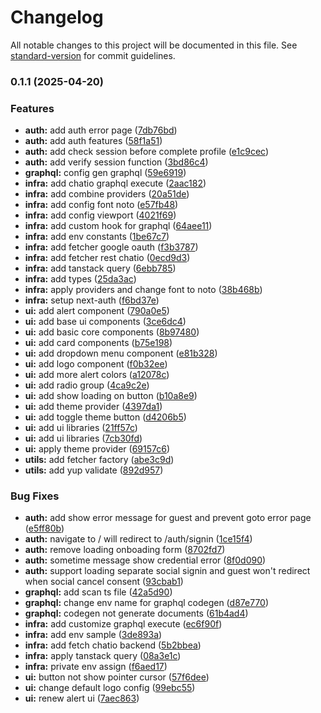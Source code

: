 # Changelog

All notable changes to this project will be documented in this file. See [standard-version](https://github.com/conventional-changelog/standard-version) for commit guidelines.

### 0.1.1 (2025-04-20)


### Features

* **auth:** add auth error page ([7db76bd](https://github.com/sdsarun/chatio-front/commit/7db76bdd7d333355c71f9400cd434f87af36ea01))
* **auth:** add auth features ([58f1a51](https://github.com/sdsarun/chatio-front/commit/58f1a51089572ac301ef087a1f0e474cf4e60017))
* **auth:** add check session before complete profile ([e1c9cec](https://github.com/sdsarun/chatio-front/commit/e1c9cec54cecb8dafdabe7bd33abd63d94537c04))
* **auth:** add verify session function ([3bd86c4](https://github.com/sdsarun/chatio-front/commit/3bd86c4d6d7d5c0136601044053cf219b6ae92f7))
* **graphql:** config gen graphql ([59e6919](https://github.com/sdsarun/chatio-front/commit/59e6919a7963b7ed85d963cb8b9a73d9e4a57216))
* **infra:** add chatio graphql execute ([2aac182](https://github.com/sdsarun/chatio-front/commit/2aac1821dada3a340390aedebefc584da6adace0))
* **infra:** add combine providers ([20a51de](https://github.com/sdsarun/chatio-front/commit/20a51de09f5e9b8e6b7e15e21e787ab02e6e00fd))
* **infra:** add config font noto ([e57fb48](https://github.com/sdsarun/chatio-front/commit/e57fb48141f237b1843eb58adbd6db6485e2e0e2))
* **infra:** add config viewport ([4021f69](https://github.com/sdsarun/chatio-front/commit/4021f69dc387f9623aa0808177d3c25e03dd1e46))
* **infra:** add custom hook for graphql ([64aee11](https://github.com/sdsarun/chatio-front/commit/64aee114821d086ad53742e9c1d79dd050ba9ab7))
* **infra:** add env constants ([1be67c7](https://github.com/sdsarun/chatio-front/commit/1be67c75d80d5b501dda98bb862dee8da7f3c6ca))
* **infra:** add fetcher google oauth ([f3b3787](https://github.com/sdsarun/chatio-front/commit/f3b37878ce187b165c7b8a08457c853cd8df473c))
* **infra:** add fetcher rest chatio ([0ecd9d3](https://github.com/sdsarun/chatio-front/commit/0ecd9d3bdead79bad76954bc740670da3ca5625f))
* **infra:** add tanstack query ([6ebb785](https://github.com/sdsarun/chatio-front/commit/6ebb785a97d2a865ec96dcf0a951f5586721ed16))
* **infra:** add types ([25da3ac](https://github.com/sdsarun/chatio-front/commit/25da3ac65008acd9c9b798e9058963c49a9f1a88))
* **infra:** apply providers and change font to noto ([38b468b](https://github.com/sdsarun/chatio-front/commit/38b468bf871542bef746ae2339b676b38c02b4ca))
* **infra:** setup next-auth ([f6bd37e](https://github.com/sdsarun/chatio-front/commit/f6bd37e66865c7ac55b7cbefdd6af3728b8a5d98))
* **ui:** add alert component ([790a0e5](https://github.com/sdsarun/chatio-front/commit/790a0e5b82e4c70cd85c1efe491ab07a60a88d06))
* **ui:** add base ui components ([3ce6dc4](https://github.com/sdsarun/chatio-front/commit/3ce6dc43c616e952dad3876c05c09219815e9013))
* **ui:** add basic core components ([8b97480](https://github.com/sdsarun/chatio-front/commit/8b97480b896b93fa50007db99a1d19d1edf23a40))
* **ui:** add card components ([b75e198](https://github.com/sdsarun/chatio-front/commit/b75e198958cd1986a506691a850578ba87b11a53))
* **ui:** add dropdown menu component ([e81b328](https://github.com/sdsarun/chatio-front/commit/e81b3283d720cd34f37a593a7abd69468e0c5bb9))
* **ui:** add logo component ([f0b32ee](https://github.com/sdsarun/chatio-front/commit/f0b32eebe5575e20e35cda2ea8144abb595f094f))
* **ui:** add more alert colors ([a12078c](https://github.com/sdsarun/chatio-front/commit/a12078c71f7c0471df2549604c17881afec553fb))
* **ui:** add radio group ([4ca9c2e](https://github.com/sdsarun/chatio-front/commit/4ca9c2e0041b0ea6a7d123ebeb26f70b57d37f9f))
* **ui:** add show loading on button ([b10a8e9](https://github.com/sdsarun/chatio-front/commit/b10a8e94e32ada7f11acc7543e85ed03c4f8917a))
* **ui:** add theme provider ([4397da1](https://github.com/sdsarun/chatio-front/commit/4397da1cf93955e7275bf3ee153e8c33616f4188))
* **ui:** add toggle theme button ([d4206b5](https://github.com/sdsarun/chatio-front/commit/d4206b5c66147e80d82a48bfea9220a139c38f70))
* **ui:** add ui libraries ([21ff57c](https://github.com/sdsarun/chatio-front/commit/21ff57c17449adb7969dd84099c085c2ec868481))
* **ui:** add ui libraries ([7cb30fd](https://github.com/sdsarun/chatio-front/commit/7cb30fd07a6453c28af2317c412ea391de7d85bc))
* **ui:** apply theme provider ([69157c6](https://github.com/sdsarun/chatio-front/commit/69157c61b31df4b0a12f0add4147c5f0f0fe5f51))
* **utils:** add fetcher factory ([abe3c9d](https://github.com/sdsarun/chatio-front/commit/abe3c9d67c891375535b0b36b0a9f2b70c7c3546))
* **utils:** add yup validate ([892d957](https://github.com/sdsarun/chatio-front/commit/892d9577718c1ab5cb70528a3003030760fdb097))


### Bug Fixes

* **auth:** add show error message for guest and prevent goto error page ([e5ff80b](https://github.com/sdsarun/chatio-front/commit/e5ff80b7b21ee8be0253206bedf9392e6a3a7794))
* **auth:** navigate to / will redirect to /auth/signin ([1ce15f4](https://github.com/sdsarun/chatio-front/commit/1ce15f48cb4900817a829a4efd051d595f7bbade))
* **auth:** remove loading onboading form ([8702fd7](https://github.com/sdsarun/chatio-front/commit/8702fd70de8efbbe2f928eff12b47f90d3b7425c))
* **auth:** sometime message show credential error ([8f0d090](https://github.com/sdsarun/chatio-front/commit/8f0d090237e7895f42deba6cf066cca1a01233f0))
* **auth:** support loading separate social signin and guest won't redirect when social cancel consent ([93cbab1](https://github.com/sdsarun/chatio-front/commit/93cbab1be683cf2d64865bb2c808292ff56a9a52))
* **graphql:** add scan ts file ([42a5d90](https://github.com/sdsarun/chatio-front/commit/42a5d908f008ae9872388eeefe646e56d0976b11))
* **graphql:** change env name for graphql codegen ([d87e770](https://github.com/sdsarun/chatio-front/commit/d87e7707f7776fb5b2861ad00ad45d09fc4a458f))
* **graphql:** codegen not generate documents ([61b4ad4](https://github.com/sdsarun/chatio-front/commit/61b4ad45ec361a759e242871ca5be2a495b99a4e))
* **infra:** add customize graphql execute ([ec6f90f](https://github.com/sdsarun/chatio-front/commit/ec6f90f72b9695c75972048d5f759cb09b5e9579))
* **infra:** add env sample ([3de893a](https://github.com/sdsarun/chatio-front/commit/3de893a2f0dfe433a178164adb4cde45e679cedb))
* **infra:** add fetch chatio backend ([5b2bbea](https://github.com/sdsarun/chatio-front/commit/5b2bbeac22557b7a2a91ebe491e972ff07c047b6))
* **infra:** apply tanstack query ([08a3e1c](https://github.com/sdsarun/chatio-front/commit/08a3e1c64cb592096cd387953bce9361c6511d89))
* **infra:** private env assign ([f6aed17](https://github.com/sdsarun/chatio-front/commit/f6aed17d14e36cf23f2ead412d483ee92204d80e))
* **ui:** button not show pointer cursor ([57f6dee](https://github.com/sdsarun/chatio-front/commit/57f6dee26b241e50f315ee41ec292df7d14b423c))
* **ui:** change default logo config ([99ebc55](https://github.com/sdsarun/chatio-front/commit/99ebc5530f62a5dbb3b1802d59e1c0a1c742aea7))
* **ui:** renew alert ui ([7aec863](https://github.com/sdsarun/chatio-front/commit/7aec863700c58248e20d223a1e990bf68ec11107))
